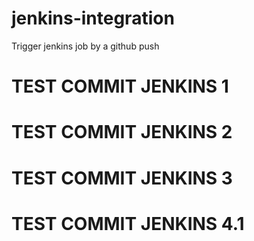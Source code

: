 # jenkins-integration
Trigger jenkins job by a github push
# TEST COMMIT JENKINS 1
# TEST COMMIT JENKINS 2
# TEST COMMIT JENKINS 3
# TEST COMMIT JENKINS 4.1